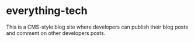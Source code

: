 # everything-tech
This is a CMS-style blog site where developers can publish their blog posts and comment on other developers posts.
